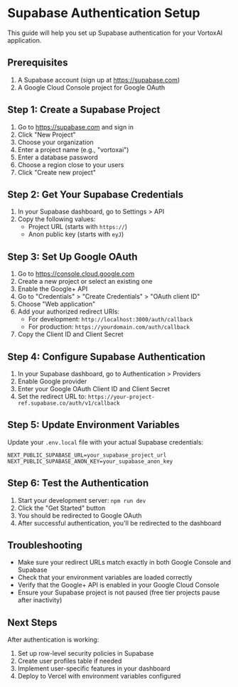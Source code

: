# Supabase Authentication Setup

This guide will help you set up Supabase authentication for your VortoxAI application.

## Prerequisites

1. A Supabase account (sign up at https://supabase.com)
2. A Google Cloud Console project for Google OAuth

## Step 1: Create a Supabase Project

1. Go to https://supabase.com and sign in
2. Click "New Project"
3. Choose your organization
4. Enter a project name (e.g., "vortoxai")
5. Enter a database password
6. Choose a region close to your users
7. Click "Create new project"

## Step 2: Get Your Supabase Credentials

1. In your Supabase dashboard, go to Settings > API
2. Copy the following values:
   - Project URL (starts with `https://`)
   - Anon public key (starts with `eyJ`)

## Step 3: Set Up Google OAuth

1. Go to https://console.cloud.google.com
2. Create a new project or select an existing one
3. Enable the Google+ API
4. Go to "Credentials" > "Create Credentials" > "OAuth client ID"
5. Choose "Web application"
6. Add your authorized redirect URIs:
   - For development: `http://localhost:3000/auth/callback`
   - For production: `https://yourdomain.com/auth/callback`
7. Copy the Client ID and Client Secret

## Step 4: Configure Supabase Authentication

1. In your Supabase dashboard, go to Authentication > Providers
2. Enable Google provider
3. Enter your Google OAuth Client ID and Client Secret
4. Set the redirect URL to: `https://your-project-ref.supabase.co/auth/v1/callback`

## Step 5: Update Environment Variables

Update your `.env.local` file with your actual Supabase credentials:

```env
NEXT_PUBLIC_SUPABASE_URL=your_supabase_project_url
NEXT_PUBLIC_SUPABASE_ANON_KEY=your_supabase_anon_key
```

## Step 6: Test the Authentication

1. Start your development server: `npm run dev`
2. Click the "Get Started" button
3. You should be redirected to Google OAuth
4. After successful authentication, you'll be redirected to the dashboard

## Troubleshooting

- Make sure your redirect URLs match exactly in both Google Console and Supabase
- Check that your environment variables are loaded correctly
- Verify that the Google+ API is enabled in your Google Cloud Console
- Ensure your Supabase project is not paused (free tier projects pause after inactivity)

## Next Steps

After authentication is working:
1. Set up row-level security policies in Supabase
2. Create user profiles table if needed
3. Implement user-specific features in your dashboard
4. Deploy to Vercel with environment variables configured 
